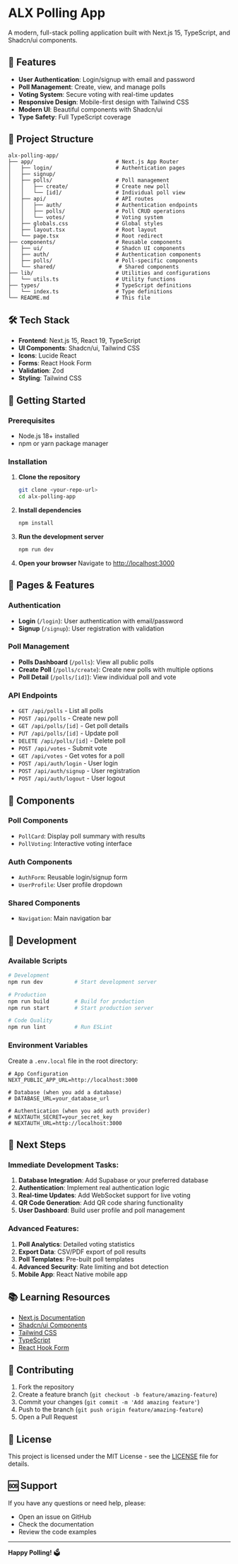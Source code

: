 # ALX Polling App

A modern, full-stack polling application built with Next.js 15, TypeScript, and Shadcn/ui components.

## 🚀 Features

- **User Authentication**: Login/signup with email and password
- **Poll Management**: Create, view, and manage polls
- **Voting System**: Secure voting with real-time updates
- **Responsive Design**: Mobile-first design with Tailwind CSS
- **Modern UI**: Beautiful components with Shadcn/ui
- **Type Safety**: Full TypeScript coverage

## 📁 Project Structure

```
alx-polling-app/
├── app/                          # Next.js App Router
│   ├── login/                    # Authentication pages
│   ├── signup/
│   ├── polls/                    # Poll management
│   │   ├── create/               # Create new poll
│   │   └── [id]/                 # Individual poll view
│   ├── api/                      # API routes
│   │   ├── auth/                 # Authentication endpoints
│   │   ├── polls/                # Poll CRUD operations
│   │   └── votes/                # Voting system
│   ├── globals.css               # Global styles
│   ├── layout.tsx                # Root layout
│   └── page.tsx                  # Root redirect
├── components/                   # Reusable components
│   ├── ui/                       # Shadcn UI components
│   ├── auth/                     # Authentication components
│   ├── polls/                    # Poll-specific components
│   └── shared/                    # Shared components
├── lib/                          # Utilities and configurations
│   └── utils.ts                  # Utility functions
├── types/                        # TypeScript definitions
│   └── index.ts                  # Type definitions
└── README.md                     # This file
```

## 🛠️ Tech Stack

- **Frontend**: Next.js 15, React 19, TypeScript
- **UI Components**: Shadcn/ui, Tailwind CSS
- **Icons**: Lucide React
- **Forms**: React Hook Form
- **Validation**: Zod
- **Styling**: Tailwind CSS

## 🚀 Getting Started

### Prerequisites

- Node.js 18+ installed
- npm or yarn package manager

### Installation

1. **Clone the repository**
   ```bash
   git clone <your-repo-url>
   cd alx-polling-app
   ```

2. **Install dependencies**
   ```bash
   npm install
   ```

3. **Run the development server**
   ```bash
   npm run dev
   ```

4. **Open your browser**
   Navigate to [http://localhost:3000](http://localhost:3000)

## 📱 Pages & Features

### Authentication
- **Login** (`/login`): User authentication with email/password
- **Signup** (`/signup`): User registration with validation

### Poll Management
- **Polls Dashboard** (`/polls`): View all public polls
- **Create Poll** (`/polls/create`): Create new polls with multiple options
- **Poll Detail** (`/polls/[id]`): View individual poll and vote

### API Endpoints
- `GET /api/polls` - List all polls
- `POST /api/polls` - Create new poll
- `GET /api/polls/[id]` - Get poll details
- `PUT /api/polls/[id]` - Update poll
- `DELETE /api/polls/[id]` - Delete poll
- `POST /api/votes` - Submit vote
- `GET /api/votes` - Get votes for a poll
- `POST /api/auth/login` - User login
- `POST /api/auth/signup` - User registration
- `POST /api/auth/logout` - User logout

## 🎨 Components

### Poll Components
- `PollCard`: Display poll summary with results
- `PollVoting`: Interactive voting interface

### Auth Components
- `AuthForm`: Reusable login/signup form
- `UserProfile`: User profile dropdown

### Shared Components
- `Navigation`: Main navigation bar

## 🔧 Development

### Available Scripts

```bash
# Development
npm run dev          # Start development server

# Production
npm run build        # Build for production
npm run start        # Start production server

# Code Quality
npm run lint         # Run ESLint
```

### Environment Variables

Create a `.env.local` file in the root directory:

```env
# App Configuration
NEXT_PUBLIC_APP_URL=http://localhost:3000

# Database (when you add a database)
# DATABASE_URL=your_database_url

# Authentication (when you add auth provider)
# NEXTAUTH_SECRET=your_secret_key
# NEXTAUTH_URL=http://localhost:3000
```

## 🚀 Next Steps

### Immediate Development Tasks:
1. **Database Integration**: Add Supabase or your preferred database
2. **Authentication**: Implement real authentication logic
3. **Real-time Updates**: Add WebSocket support for live voting
4. **QR Code Generation**: Add QR code sharing functionality
5. **User Dashboard**: Build user profile and poll management

### Advanced Features:
1. **Poll Analytics**: Detailed voting statistics
2. **Export Data**: CSV/PDF export of poll results
3. **Poll Templates**: Pre-built poll templates
4. **Advanced Security**: Rate limiting and bot detection
5. **Mobile App**: React Native mobile app

## 📚 Learning Resources

- [Next.js Documentation](https://nextjs.org/docs)
- [Shadcn/ui Components](https://ui.shadcn.com)
- [Tailwind CSS](https://tailwindcss.com/docs)
- [TypeScript](https://www.typescriptlang.org/docs)
- [React Hook Form](https://react-hook-form.com)

## 🤝 Contributing

1. Fork the repository
2. Create a feature branch (`git checkout -b feature/amazing-feature`)
3. Commit your changes (`git commit -m 'Add amazing feature'`)
4. Push to the branch (`git push origin feature/amazing-feature`)
5. Open a Pull Request

## 📄 License

This project is licensed under the MIT License - see the [LICENSE](LICENSE) file for details.

## 🆘 Support

If you have any questions or need help, please:
- Open an issue on GitHub
- Check the documentation
- Review the code examples

---

**Happy Polling!** 🗳️
